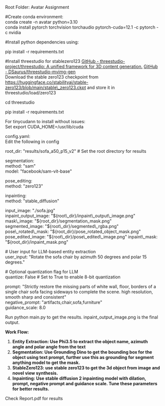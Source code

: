 Root Folder: Avatar Assignment

\#Create conda environment:  
conda create \-n avatar python=3.10  
conda install pytorch torchvision torchaudio pytorch-cuda=12.1 \-c pytorch \-c nvidia

\#Install python dependencies using: 

pip install \-r requirements.txt

\#Install threestudio for stablezero123 [GitHub \- threestudio-project/threestudio: A unified framework for 3D content generation.](https://github.com/threestudio-project/threestudio?tab=readme-ov-file) [GitHub \- DSaurus/threestudio-mvimg-gen](https://github.com/DSaurus/threestudio-mvimg-gen)  
Download the stable zero123 checkpoint from https://huggingface.co/stabilityai/stable-zero123/blob/main/stable\_zero123.ckpt and store it in threestudio/load/zero123

cd threestudio

pip install \-r requirements.txt

For tinycudann to install without issues:  
Set export CUDA\_HOME=/usr/lib/cuda

config.yaml:  
Edit the following in config

root\_dir: "results/sofa\_a50\_p15\_v2"  \# Set the root directory for results

segmentation:  
  method: "sam"    
  model: "facebook/sam-vit-base"

pose\_editing:  
  method: "zero123"  

inpainting:  
  method: "stable\_diffusion"  
   
input\_image: "./sofa.jpg"  
inpaint\_output\_image: "${root\_dir}/inpaint\_output\_image.png"  
mask\_image: "${root\_dir}/segmentation\_mask.png"  
segmented\_image: "${root\_dir}/segmented\_rgba.png"  
pose\_rotated\_mask: "${root\_dir}/pose\_rotated\_object\_mask.png"  
pose\_edited\_image: "${root\_dir}/pose\_edited\_image.png"  
inpaint\_mask: "${root\_dir}/inpaint\_mask.png"

\# User input for LLM-based entity extraction  
user\_input: "Rotate the sofa chair by azimuth 50 degrees and polar 15 degrees."

\# Optional quantization flag for LLM  
quantize: False  \# Set to True to enable 8-bit quantization

prompt: "Strictly restore the missing parts of white wall, floor, borders of a single chair sofa facing sideways to complete the scene. high resolution, smooth sharp and consistent"  
negative\_prompt: "artifacts,chair,sofa,furniture"  
guidance\_scale: 8.0

Run python main.py to get the results. inpaint\_output\_image.png is the final output.

**Work Flow:**

1. **Entity Extraction: Use Phi3.5 to extract the object name, azimuth angle and polar angle from the text**  
2. **Segmentation: Use Grounding Dino to get the bounding box for the object using text prompt, further use this as grounding for segment anything model to get the mask.**  
3.  **StableZero123: use stable zero123 to get the 3d object from image and novel view synthesis.**  
4. **Inpainting: Use stable diffusion 2 inpainting model with dilation, prompt, negative prompt and guidance scale. Tune these parameters for better results.** 

Check Report.pdf for results

